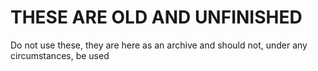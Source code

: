 # THESE ARE OLD AND UNFINISHED

Do not use these, they are here as an archive and should not, under any circumstances, be used
